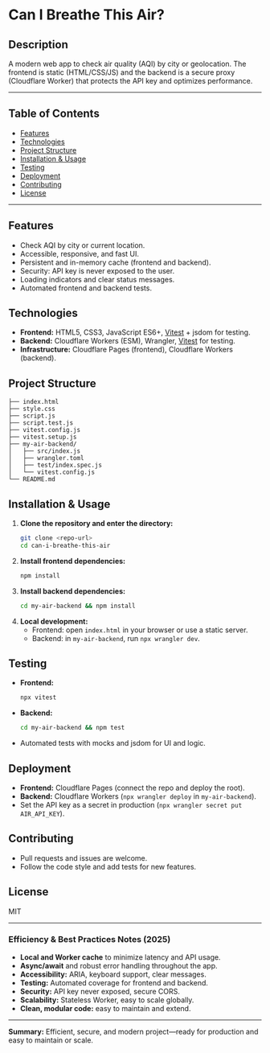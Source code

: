 # Can I Breathe This Air?

## Description

A modern web app to check air quality (AQI) by city or geolocation. The frontend is static (HTML/CSS/JS) and the backend is a secure proxy (Cloudflare Worker) that protects the API key and optimizes performance.

---

## Table of Contents
- [Features](#features)
- [Technologies](#technologies)
- [Project Structure](#project-structure)
- [Installation & Usage](#installation--usage)
- [Testing](#testing)
- [Deployment](#deployment)
- [Contributing](#contributing)
- [License](#license)

---

## Features
- Check AQI by city or current location.
- Accessible, responsive, and fast UI.
- Persistent and in-memory cache (frontend and backend).
- Security: API key is never exposed to the user.
- Loading indicators and clear status messages.
- Automated frontend and backend tests.

## Technologies
- **Frontend:** HTML5, CSS3, JavaScript ES6+, [Vitest](https://vitest.dev/) + jsdom for testing.
- **Backend:** Cloudflare Workers (ESM), Wrangler, [Vitest](https://vitest.dev/) for testing.
- **Infrastructure:** Cloudflare Pages (frontend), Cloudflare Workers (backend).

## Project Structure
```
├── index.html
├── style.css
├── script.js
├── script.test.js
├── vitest.config.js
├── vitest.setup.js
├── my-air-backend/
│   ├── src/index.js
│   ├── wrangler.toml
│   ├── test/index.spec.js
│   └── vitest.config.js
└── README.md
```

## Installation & Usage
1. **Clone the repository and enter the directory:**
   ```sh
   git clone <repo-url>
   cd can-i-breathe-this-air
   ```
2. **Install frontend dependencies:**
   ```sh
   npm install
   ```
3. **Install backend dependencies:**
   ```sh
   cd my-air-backend && npm install
   ```
4. **Local development:**
   - Frontend: open `index.html` in your browser or use a static server.
   - Backend: in `my-air-backend`, run `npx wrangler dev`.

## Testing
- **Frontend:**
  ```sh
  npx vitest
  ```
- **Backend:**
  ```sh
  cd my-air-backend && npm test
  ```
- Automated tests with mocks and jsdom for UI and logic.

## Deployment
- **Frontend:** Cloudflare Pages (connect the repo and deploy the root).
- **Backend:** Cloudflare Workers (`npx wrangler deploy` in `my-air-backend`).
- Set the API key as a secret in production (`npx wrangler secret put AIR_API_KEY`).

## Contributing
- Pull requests and issues are welcome.
- Follow the code style and add tests for new features.

## License
MIT

---

### Efficiency & Best Practices Notes (2025)
- **Local and Worker cache** to minimize latency and API usage.
- **Async/await** and robust error handling throughout the app.
- **Accessibility:** ARIA, keyboard support, clear messages.
- **Testing:** Automated coverage for frontend and backend.
- **Security:** API key never exposed, secure CORS.
- **Scalability:** Stateless Worker, easy to scale globally.
- **Clean, modular code:** easy to maintain and extend.

---

**Summary:**
Efficient, secure, and modern project—ready for production and easy to maintain or scale.
